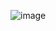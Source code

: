 ![image](https://user-images.githubusercontent.com/72417655/171771845-6fc541fb-77ba-4516-9863-0af1c2d9afe3.png)
